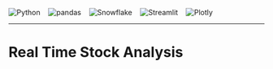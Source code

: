 ![Python](https://a11ybadges.com/badge?logo=python) &nbsp;&nbsp; ![pandas](https://a11ybadges.com/badge?logo=pandas) &nbsp;&nbsp;  ![Snowflake](https://a11ybadges.com/badge?logo=snowflake) &nbsp;&nbsp; ![Streamlit](https://a11ybadges.com/badge?logo=streamlit) &nbsp;&nbsp; ![Plotly](https://a11ybadges.com/badge?logo=plotly)

---

# Real Time Stock Analysis
